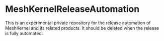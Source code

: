 # MeshKernelReleaseAutomation
This is an experimental private repository for the release automation of MeshKernel and its related products. It should be deleted when the release is fully automated.
